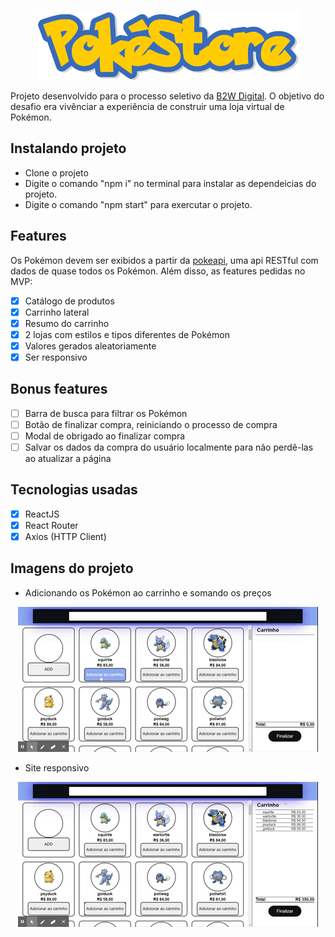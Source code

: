 <p align=center>
  <img src="./src/assets/img/pokestore_logo.png"/>
</p>

Projeto desenvolvido para o processo seletivo da <a href="https://ri.b2w.digital/">B2W Digital</a>. O objetivo do desafio era vivênciar a experiência de construir uma loja virtual de Pokémon.

## Instalando projeto

- Clone o projeto
- Digite o comando "npm i" no terminal para instalar as dependeicias do projeto.
- Digite o comando "npm start" para exercutar o projeto.

## Features

Os Pokémon devem ser exibidos a partir da <a href="https://pokeapi.co/">pokeapi</a>, uma api RESTful com dados de quase todos os Pokémon. Além disso, as features pedidas no MVP:

- [x] Catálogo de produtos
- [x] Carrinho lateral
- [x] Resumo do carrinho
- [x] 2 lojas com estilos e tipos diferentes de Pokémon
- [x] Valores gerados aleatoriamente
- [x] Ser responsivo

## Bonus features

- [ ] Barra de busca para filtrar os Pokémon
- [ ] Botão de finalizar compra, reiniciando o processo de compra
- [ ] Modal de obrigado ao finalizar compra
- [ ] Salvar os dados da compra do usuário localmente para não perdê-las ao atualizar a página

## Tecnologias usadas

- [x] ReactJS
- [x] React Router
- [x] Axios (HTTP Client)

## Imagens do projeto

- Adicionando os Pokémon ao carrinho e somando os preços
<p align=center>
  <img src="./src/assets/img/addPokemon_TotalPrince.gif"/>
</p>

- Site responsivo

<p align=center>
  <img src="./src/assets/img/responsive.gif"/>
</p>
